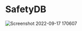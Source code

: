 # SafetyDB
![Screenshot 2022-09-17 170607](https://user-images.githubusercontent.com/107502923/190868218-2210f963-1a70-458a-b000-4207a44d4e9f.jpg)
